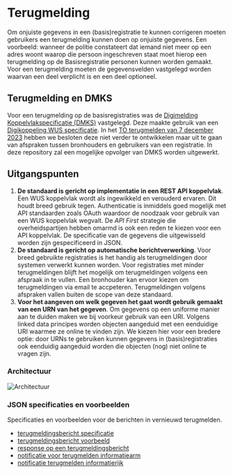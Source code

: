 # Terugmelding

Om onjuiste gegevens in een (basis)registratie te kunnen corrigeren moeten gebruikers een terugmelding kunnen doen op onjuiste gegevens. Een voorbeeld: wanneer de politie constateert dat iemand niet meer op een adres woont waarop die persoon ingeschreven staat moet hierop een terugmelding op de Basisregistratie personen kunnen worden gemaakt. Voor een terugmelding moeten de gegevensvelden vastgelegd worden waarvan een deel verplicht is en een deel optioneel. 

## Terugmelding en DMKS

Voor een terugmelding op de basisregistraties was de [Digimelding Koppelvlakspecificatie (DMKS)](https://github.com/Logius-standaarden/Digimelding-Koppelvlakspecificatie) vastgelegd. Deze maakte gebruik van een [Digikoppeling WUS specificatie](https://github.com/Logius-standaarden/Digikoppeling-Koppelvlakstandaard-WUS). In het [TO terugmelden van 7 december 2023](https://github.com/Logius-standaarden/Overleg/tree/main/Terugmelden/2023-12-07) hebben we besloten deze niet verder te ontwikkelen maar uit te gaan van afspraken tussen bronhouders en gebruikers van een registratie. In deze repository zal een mogelijke opvolger van DMKS worden uitgewerkt.

## Uitgangspunten

1. **De standaard is gericht op implementatie in een REST API koppelvlak**. Een WUS koppelvlak wordt als ingewikkeld en verouderd ervaren. Dit houdt breed gebruik tegen. Authenticatie is inmiddels goed mogelijk met API standaarden zoals OAuth waardoor de noodzaak voor gebruik van een WUS koppelvlak wegvalt. De _API First_ strategie die overheidspartijen hebben omarmd is ook een reden te kiezen voor een API koppelvlak. De specificatie van de gegevens die uitgewisseld worden zijn gespecificeerd in JSON.
2. **De standaard is gericht op automatische berichtverwerking**. Voor breed gebruikte registraties is het handig als terugmeldingen door systemen verwerkt kunnen worden. Voor registraties met minder terugmeldingen blijft het mogelijk om terugmeldingen volgens een afspraak in te vullen. Een bronhouder kan ervoor kiezen om terugmeldingen via email te accpeteren. Terugmeldingen volgens afspraken vallen buiten de scope van deze standaard. 
3. **Voor het aangeven om welk gegeven het gaat wordt gebruik gemaakt van een URN van het gegeven**. Om gegevens op een uniforme manier aan te duiden maken we bij voorkeur gebruik van een URI. Volgens linked data principes worden objecten aangeduid met een eenduidige URI waarmee ze online te vinden zijn. We kiezen hier voor een bredere optie: door URNs te gebruiken kunnen gegevens in (basis)registraties ook eenduidig aangeduid worden die objecten (nog) niet online te vragen zijn.

### Architectuur

![Architectuur](Digimelding.png) 

### JSON specificaties en voorbeelden

Specificaties en voorbeelden voor de berichten in vernieuwd terugmelden. 

- [terugmeldingsbericht specificatie](TerugMelden%20spec.json)
- [terugmeldingsbericht voorbeeld](TerugMelden%20voorbeeld.json)
- [response op een terugmeldingsbericht](TerugMeldenResponse%20voorbeeld.json) 
- [notificatie voor terugmelden informatiearm](TerugMelden%20CloudEvent%20Dataarm.json)
- [notificatie terugmelden informatierijk](TerugMelden%20CloudEvent%20Datarijk.json)
